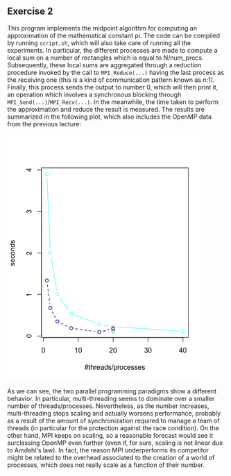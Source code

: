## Exercise 2
This program implements the midpoint algorithm for computing an approximation of the mathematical constant pi. The code can be compiled by running `script.sh`, which will also take care of running all the experiments. In particular, the different processes are made to compute a local sum on a number of rectangles which is equal to N/num_procs. Subsequently, these local sums are aggregated through a reduction procedure invoked by the call to `MPI_Reduce(...)` having the last process as the receiving one (this is a kind of communication pattern known as n:1). Finally, this process sends the output to number 0, which will then print it, an operation which involves a synchronous blocking through `MPI_Send(...)`/`MPI_Recv(...)`. In the meanwhile, the time taken to perform the approximation and reduce the result is measured. The results are summarized in the following plot, which also includes the OpenMP data from the previous lecture:

![alt text](https://github.com/pigozzif/DSSC/blob/master/Assignments/Day3/Exercise2/results_plot.png)

As we can see, the two parallel programming paradigms show a different behavior. In particular, multi-threading seems to dominate over a smaller number of threads/processes. Nevertheless, as the number increases, multi-threading stops scaling and actually worsens performance, probably as a result of the amount of synchronization required to manage a team of threads (in particular for the protection against the race condition). On the other hand, MPI keeps on scaling, so a reasonable forecast would see it surclassing OpenMP even further (even if, for sure, scaling is not linear due to Amdahl's law). In fact, the reason MPI underperforms its competitor might be related to the overhead associated to the creation of a world of processes, which does not really scale as a function of their number.
